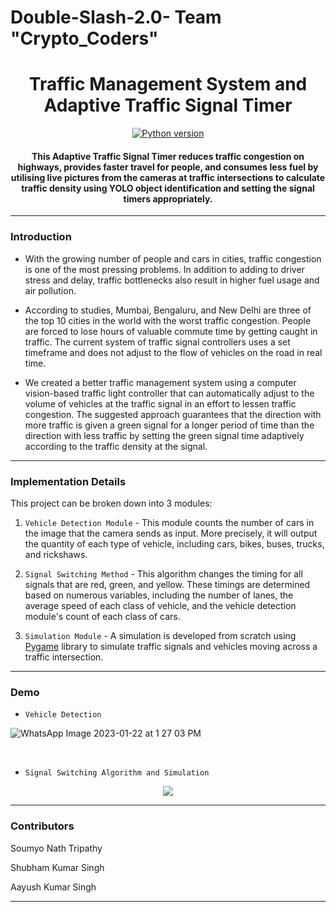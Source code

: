 # Double-Slash-2.0- Team "Crypto_Coders"
<p align="center">
 

<h1 align="center">Traffic Management System and Adaptive Traffic Signal Timer</h1>

<div align="center">

[![Python version](https://img.shields.io/badge/python-3.7-blue.svg)](https://www.python.org/downloads/release/python-370/)

<h4>This Adaptive Traffic Signal Timer reduces traffic congestion on highways, provides faster travel for people, and consumes less fuel by utilising live pictures from the cameras at traffic intersections to calculate traffic density using YOLO object identification and setting the signal timers appropriately.</h4>

</div>

-----------------------------------------
### Introduction

* With the growing number of people and cars in cities, traffic congestion is one of the most pressing problems. In addition to adding to driver stress and delay, traffic bottlenecks also result in higher fuel usage and air pollution.

* According to studies, Mumbai, Bengaluru, and New Delhi are three of the top 10 cities in the world with the worst traffic congestion. People are forced to lose hours of valuable commute time by getting caught in traffic. The current system of traffic signal controllers uses a set timeframe and does not adjust to the flow of vehicles on the road in real time.

* We created a better traffic management system using a computer vision-based traffic light controller that can automatically adjust to the volume of vehicles at the traffic signal in an effort to lessen traffic congestion. The suggested approach guarantees that the direction with more traffic is given a green signal for a longer period of time than the direction with less traffic by setting the green signal time adaptively according to the traffic density at the signal.

------------------------------------------
### Implementation Details

This project can be broken down into 3 modules:

1. `Vehicle Detection Module` - This module counts the number of cars in the image that the camera sends as input. More precisely, it will output the quantity of each type of vehicle, including cars, bikes, buses, trucks, and rickshaws.

2. `Signal Switching Method` - This algorithm changes the timing for all signals that are red, green, and yellow. These timings are determined based on numerous variables, including the number of lanes, the average speed of each class of vehicle, and the vehicle detection module's count of each class of cars.

3. `Simulation Module` - A simulation is developed from scratch using [Pygame](https://www.pygame.org/news) library to simulate traffic signals and vehicles moving across a traffic intersection.


------------------------------------------
### Demo

* `Vehicle Detection`

![WhatsApp Image 2023-01-22 at 1 27 03 PM](https://user-images.githubusercontent.com/85414445/213906121-045f9fdc-d15e-4fbc-9eea-d7ba06817b2a.jpeg)


<br> 

* `Signal Switching Algorithm and Simulation`

<p align="center">
    <img src="./Demo.gif">
</p>

------------------------------------------


### Contributors

 

Soumyo Nath Tripathy 

Shubham Kumar Singh

Aayush Kumar Singh 

------------------------------------------
